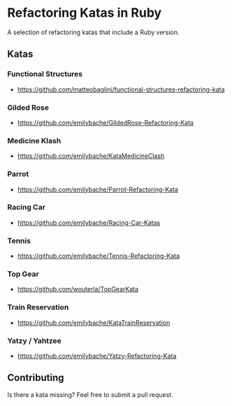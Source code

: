 # Refactoring Katas in Ruby

A selection of refactoring katas that include a Ruby version.

## Katas

### Functional Structures

- https://github.com/matteobaglini/functional-structures-refactoring-kata

### Gilded Rose

- https://github.com/emilybache/GildedRose-Refactoring-Kata

### Medicine Klash

- https://github.com/emilybache/KataMedicineClash

### Parrot

- https://github.com/emilybache/Parrot-Refactoring-Kata

### Racing Car

- https://github.com/emilybache/Racing-Car-Katas

### Tennis

- https://github.com/emilybache/Tennis-Refactoring-Kata

### Top Gear

- https://github.com/wouterla/TopGearKata

### Train Reservation

- https://github.com/emilybache/KataTrainReservation

### Yatzy / Yahtzee

- https://github.com/emilybache/Yatzy-Refactoring-Kata

## Contributing

Is there a kata missing? Feel free to submit a pull request.
